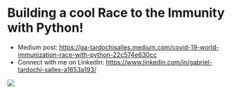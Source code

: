 # Building a cool Race to the Immunity with Python!
* Medium post: https://ga-tardochisalles.medium.com/covid-19-world-immunization-race-with-python-22c574e630cc
* Connect with me on LinkedIn: https://www.linkedin.com/in/gabriel-tardochi-salles-a1653a193/

![](https://github.com/ga-tardochisalles/covid-world-vaccination-progress/blob/main/out/immunization_race.gif?raw=true)
